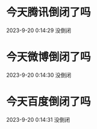 # 今天腾讯倒闭了吗

2023-9-20 0:14:29 没倒闭

# 今天微博倒闭了吗

2023-9-20 0:14:30 没倒闭

# 今天百度倒闭了吗

2023-9-20 0:14:31 没倒闭

